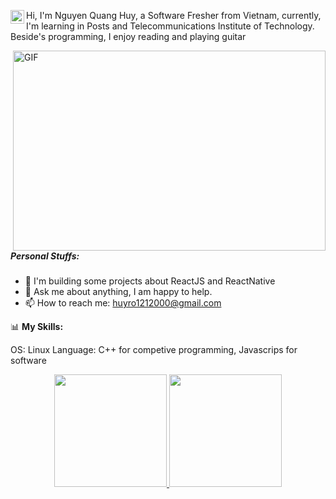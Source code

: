 </a> <a href="https://www.facebook.com/profile.php?id=100028024058368">
  <img align="left" alt="Facebook" width="22px" src="https://cdn.jsdelivr.net/npm/simple-icons@4.2.0/icons/facebook.svg" />
</a>

Hi, I'm Nguyen Quang Huy, a Software Fresher from Vietnam, currently, I'm learning in Posts and Telecommunications Institute of Technology. Beside's programming, I enjoy reading and playing guitar


  <img align="right" alt="GIF" src="https://github.com/abhisheknaiidu/abhisheknaiidu/blob/master/code.gif?raw=true" width="500" height="320" />
  

##### **Personal Stuffs:**

- 🌱 I'm building some projects about ReactJS and ReactNative
- 💬 Ask me about anything, I am happy to help.
- 📫  How to reach me: huyro1212000@gmail.com

📊 **My Skills:**

OS: Linux
Language: C++ for competive programming, Javascrips for software

<p align="center" margin-top="30px">
<a href="https://github.com/huynguyen1212">
  <img height="180em" src="https://github-readme-stats-eight-theta.vercel.app/api?username=huynguyen1212&show_icons=true&theme=algolia&include_all_commits=true&count_private=true"/>
  <img height="180em" src="https://github-readme-stats-eight-theta.vercel.app/api/top-langs/?username=huynguyen1212&layout=compact&langs_count=8&theme=algolia"/>
</a>
</p>
